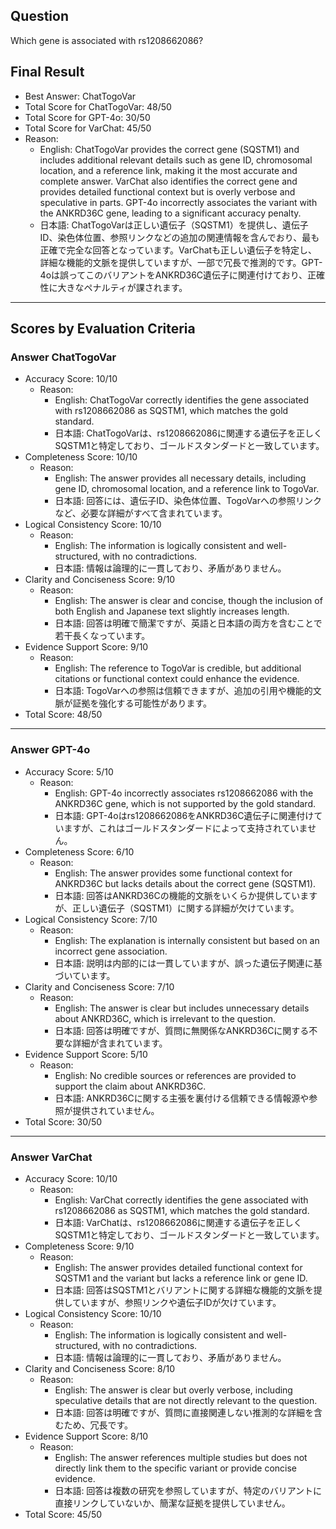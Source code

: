 ## Question

Which gene is associated with rs1208662086?

## Final Result

- Best Answer: ChatTogoVar
- Total Score for ChatTogoVar: 48/50
- Total Score for GPT-4o: 30/50
- Total Score for VarChat: 45/50
- Reason:
  - English: ChatTogoVar provides the correct gene (SQSTM1) and includes additional relevant details such as gene ID, chromosomal location, and a reference link, making it the most accurate and complete answer. VarChat also identifies the correct gene and provides detailed functional context but is overly verbose and speculative in parts. GPT-4o incorrectly associates the variant with the ANKRD36C gene, leading to a significant accuracy penalty.
  - 日本語: ChatTogoVarは正しい遺伝子（SQSTM1）を提供し、遺伝子ID、染色体位置、参照リンクなどの追加の関連情報を含んでおり、最も正確で完全な回答となっています。VarChatも正しい遺伝子を特定し、詳細な機能的文脈を提供していますが、一部で冗長で推測的です。GPT-4oは誤ってこのバリアントをANKRD36C遺伝子に関連付けており、正確性に大きなペナルティが課されます。

---

## Scores by Evaluation Criteria

### Answer ChatTogoVar
- Accuracy Score: 10/10
  - Reason: 
    - English: ChatTogoVar correctly identifies the gene associated with rs1208662086 as SQSTM1, which matches the gold standard.
    - 日本語: ChatTogoVarは、rs1208662086に関連する遺伝子を正しくSQSTM1と特定しており、ゴールドスタンダードと一致しています。
- Completeness Score: 10/10
  - Reason: 
    - English: The answer provides all necessary details, including gene ID, chromosomal location, and a reference link to TogoVar.
    - 日本語: 回答には、遺伝子ID、染色体位置、TogoVarへの参照リンクなど、必要な詳細がすべて含まれています。
- Logical Consistency Score: 10/10
  - Reason: 
    - English: The information is logically consistent and well-structured, with no contradictions.
    - 日本語: 情報は論理的に一貫しており、矛盾がありません。
- Clarity and Conciseness Score: 9/10
  - Reason: 
    - English: The answer is clear and concise, though the inclusion of both English and Japanese text slightly increases length.
    - 日本語: 回答は明確で簡潔ですが、英語と日本語の両方を含むことで若干長くなっています。
- Evidence Support Score: 9/10
  - Reason: 
    - English: The reference to TogoVar is credible, but additional citations or functional context could enhance the evidence.
    - 日本語: TogoVarへの参照は信頼できますが、追加の引用や機能的文脈が証拠を強化する可能性があります。
- Total Score: 48/50

---

### Answer GPT-4o
- Accuracy Score: 5/10
  - Reason: 
    - English: GPT-4o incorrectly associates rs1208662086 with the ANKRD36C gene, which is not supported by the gold standard.
    - 日本語: GPT-4oはrs1208662086をANKRD36C遺伝子に関連付けていますが、これはゴールドスタンダードによって支持されていません。
- Completeness Score: 6/10
  - Reason: 
    - English: The answer provides some functional context for ANKRD36C but lacks details about the correct gene (SQSTM1).
    - 日本語: 回答はANKRD36Cの機能的文脈をいくらか提供していますが、正しい遺伝子（SQSTM1）に関する詳細が欠けています。
- Logical Consistency Score: 7/10
  - Reason: 
    - English: The explanation is internally consistent but based on an incorrect gene association.
    - 日本語: 説明は内部的には一貫していますが、誤った遺伝子関連に基づいています。
- Clarity and Conciseness Score: 7/10
  - Reason: 
    - English: The answer is clear but includes unnecessary details about ANKRD36C, which is irrelevant to the question.
    - 日本語: 回答は明確ですが、質問に無関係なANKRD36Cに関する不要な詳細が含まれています。
- Evidence Support Score: 5/10
  - Reason: 
    - English: No credible sources or references are provided to support the claim about ANKRD36C.
    - 日本語: ANKRD36Cに関する主張を裏付ける信頼できる情報源や参照が提供されていません。
- Total Score: 30/50

---

### Answer VarChat
- Accuracy Score: 10/10
  - Reason: 
    - English: VarChat correctly identifies the gene associated with rs1208662086 as SQSTM1, which matches the gold standard.
    - 日本語: VarChatは、rs1208662086に関連する遺伝子を正しくSQSTM1と特定しており、ゴールドスタンダードと一致しています。
- Completeness Score: 9/10
  - Reason: 
    - English: The answer provides detailed functional context for SQSTM1 and the variant but lacks a reference link or gene ID.
    - 日本語: 回答はSQSTM1とバリアントに関する詳細な機能的文脈を提供していますが、参照リンクや遺伝子IDが欠けています。
- Logical Consistency Score: 10/10
  - Reason: 
    - English: The information is logically consistent and well-structured, with no contradictions.
    - 日本語: 情報は論理的に一貫しており、矛盾がありません。
- Clarity and Conciseness Score: 8/10
  - Reason: 
    - English: The answer is clear but overly verbose, including speculative details that are not directly relevant to the question.
    - 日本語: 回答は明確ですが、質問に直接関連しない推測的な詳細を含むため、冗長です。
- Evidence Support Score: 8/10
  - Reason: 
    - English: The answer references multiple studies but does not directly link them to the specific variant or provide concise evidence.
    - 日本語: 回答は複数の研究を参照していますが、特定のバリアントに直接リンクしていないか、簡潔な証拠を提供していません。
- Total Score: 45/50